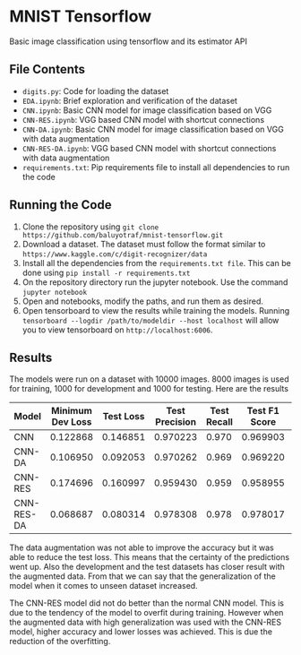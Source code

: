 # MNIST Tensorflow
Basic image classification using tensorflow and its estimator API

## File Contents
* `digits.py`: Code for loading the dataset
* `EDA.ipynb`: Brief exploration and verification of the dataset
* `CNN.ipynb`: Basic CNN model for image classification based on VGG
* `CNN-RES.ipynb`: VGG based CNN model with shortcut connections
* `CNN-DA.ipynb`: Basic CNN model for image classification based on VGG with data augmentation
* `CNN-RES-DA.ipynb`: VGG based CNN model with shortcut connections with data augmentation
* `requirements.txt`: Pip requirements file to install all dependencies to run the code

## Running the Code
1. Clone the repository using `git clone https://github.com/baluyotraf/mnist-tensorflow.git`
2. Download a dataset. The dataset must follow the format similar to `https://www.kaggle.com/c/digit-recognizer/data`
3. Install all the dependencies from the `requirements.txt file`. This can be done using `pip install -r requirements.txt`
4. On the repository directory run the jupyter notebook. Use the command `jupyter notebook`
5. Open and notebooks, modify the paths, and run them as desired.
6. Open tensorboard to view the results while training the models. Running `tensorboard --logdir /path/to/modeldir --host localhost` will allow you to view tensorboard on `http://localhost:6006`.

## Results

The models were run on a dataset with 10000 images. 8000 images is used for training, 1000 for development and 1000 for testing. Here are the results

| Model | Minimum Dev Loss | Test Loss | Test Precision | Test Recall | Test F1 Score | Test Accuracy |
| ---------- | - | - | - | - | - | - |
| CNN        | 0.122868 | 0.146851 | 0.970223 | 0.970 | 0.969903 | 97.0% |
| CNN-DA     | 0.106950 | 0.092053 | 0.970262 | 0.969 | 0.969220 | 96.9% |
| CNN-RES    | 0.174696 | 0.160997 | 0.959430 | 0.959 | 0.958955 | 95.9% |
| CNN-RES-DA | 0.068687 | 0.080314 | 0.978308 | 0.978 | 0.978017 | 97.8% |

The data augmentation was not able to improve the accuracy but it was able to reduce the test loss. This means that the certainty of the predictions went up. Also the development and the test datasets has closer result with the augmented data. From that we can say that the generalization of the model when it comes to unseen dataset increased.

The CNN-RES model did not do better than the normal CNN model. This is due to the tendency of the model to overfit during training. However when the augmented data with high generalization was used with the CNN-RES model, higher accuracy and lower losses was achieved. This is due the reduction of the overfitting. 
